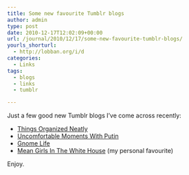 ```yaml
---
title: Some new favourite Tumblr blogs
author: admin
type: post
date: 2010-12-17T12:02:09+00:00
url: /journal/2010/12/17/some-new-favourite-tumblr-blogs/
yourls_shorturl:
  - http://lobban.org/i/d
categories:
  - Links
tags:
  - blogs
  - links
  - tumblr

---
```

Just a few good new Tumblr blogs I’ve come across recently:

  * [Things Organized Neatly][1]
  * [Uncomfortable Moments With Putin][2]
  * [Gnome Life][3]
  * [Mean Girls In The White House][4] (my personal favourite)

Enjoy.

 [1]: http://thingsorganizedneatly.tumblr.com/
 [2]: http://uncomfortablemomentswithputin.tumblr.com/
 [3]: http://gnomebomb.tumblr.com/
 [4]: http://meangirlsinthewhitehouse.tumblr.com/